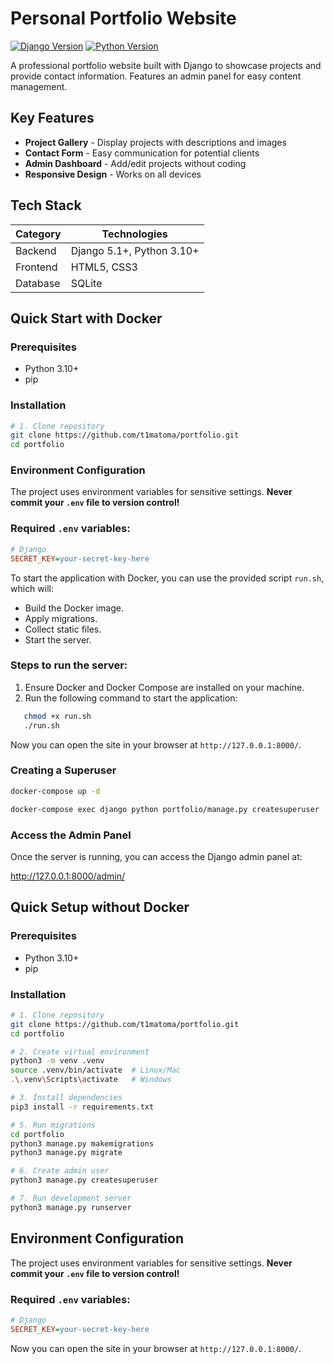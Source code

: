 #  Personal Portfolio Website

[![Django Version](https://img.shields.io/badge/Django-5.1+-green.svg)](https://www.djangoproject.com/)
[![Python Version](https://img.shields.io/badge/Python-3.10+-blue.svg)](https://python.org)

A professional portfolio website built with Django to showcase projects and provide contact information. Features an admin panel for easy content management.


##  Key Features
- **Project Gallery** - Display projects with descriptions and images
- **Contact Form** - Easy communication for potential clients
- **Admin Dashboard** - Add/edit projects without coding
- **Responsive Design** - Works on all devices

##  Tech Stack
| Category       | Technologies                         |
|----------------|--------------------------------------|
| Backend        | Django 5.1+, Python 3.10+            |
| Frontend       | HTML5, CSS3                          |
| Database       | SQLite                               |

## Quick Start with Docker


### Prerequisites
- Python 3.10+
- pip

### Installation
```bash
# 1. Clone repository
git clone https://github.com/t1matoma/portfolio.git
cd portfolio
```
###  Environment Configuration

The project uses environment variables for sensitive settings. 
**Never commit your `.env` file to version control!**

### Required `.env` variables:
```ini
# Django
SECRET_KEY=your-secret-key-here
```

To start the application with Docker, you can use the provided script `run.sh`, which will:

- Build the Docker image.
- Apply migrations.
- Collect static files.
- Start the server.

### Steps to run the server:

1. Ensure Docker and Docker Compose are installed on your machine.
2. Run the following command to start the application:

```bash
   chmod +x run.sh
   ./run.sh
```

Now you can open the site in your browser at `http://127.0.0.1:8000/`.


### Creating a Superuser

```bash
docker-compose up -d
```

```bash
docker-compose exec django python portfolio/manage.py createsuperuser
```
### Access the Admin Panel

Once the server is running, you can access the Django admin panel at:

http://127.0.0.1:8000/admin/



##  Quick Setup without Docker

### Prerequisites
- Python 3.10+
- pip

### Installation
```bash
# 1. Clone repository
git clone https://github.com/t1matoma/portfolio.git
cd portfolio

# 2. Create virtual environment
python3 -m venv .venv
source .venv/bin/activate  # Linux/Mac
.\.venv\Scripts\activate   # Windows

# 3. Install dependencies
pip3 install -r requirements.txt

# 5. Run migrations
cd portfolio
python3 manage.py makemigrations
python3 manage.py migrate

# 6. Create admin user
python3 manage.py createsuperuser

# 7. Run development server
python3 manage.py runserver
```
##  Environment Configuration

The project uses environment variables for sensitive settings. 
**Never commit your `.env` file to version control!**

### Required `.env` variables:
```ini
# Django
SECRET_KEY=your-secret-key-here
```
Now you can open the site in your browser at `http://127.0.0.1:8000/`.

